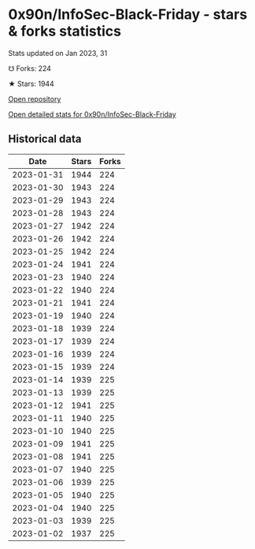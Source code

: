 # 0x90n/InfoSec-Black-Friday - stars & forks statistics

Stats updated on Jan 2023, 31

☋ Forks: 224

★ Stars: 1944

[Open repository](https://github.com/0x90n/InfoSec-Black-Friday)

[Open detailed stats for 0x90n/InfoSec-Black-Friday](https://reviewgithub.com/rep/0x90n/InfoSec-Black-Friday)

## Historical data
| Date | Stars | Forks |
|------|-------|-------|
| 2023-01-31 | 1944 | 224 | 
| 2023-01-30 | 1943 | 224 | 
| 2023-01-29 | 1943 | 224 | 
| 2023-01-28 | 1943 | 224 | 
| 2023-01-27 | 1942 | 224 | 
| 2023-01-26 | 1942 | 224 | 
| 2023-01-25 | 1942 | 224 | 
| 2023-01-24 | 1941 | 224 | 
| 2023-01-23 | 1940 | 224 | 
| 2023-01-22 | 1940 | 224 | 
| 2023-01-21 | 1941 | 224 | 
| 2023-01-19 | 1940 | 224 | 
| 2023-01-18 | 1939 | 224 | 
| 2023-01-17 | 1939 | 224 | 
| 2023-01-16 | 1939 | 224 | 
| 2023-01-15 | 1939 | 224 | 
| 2023-01-14 | 1939 | 225 | 
| 2023-01-13 | 1939 | 225 | 
| 2023-01-12 | 1941 | 225 | 
| 2023-01-11 | 1940 | 225 | 
| 2023-01-10 | 1940 | 225 | 
| 2023-01-09 | 1941 | 225 | 
| 2023-01-08 | 1941 | 225 | 
| 2023-01-07 | 1940 | 225 | 
| 2023-01-06 | 1939 | 225 | 
| 2023-01-05 | 1940 | 225 | 
| 2023-01-04 | 1940 | 225 | 
| 2023-01-03 | 1939 | 225 | 
| 2023-01-02 | 1937 | 225 | 

